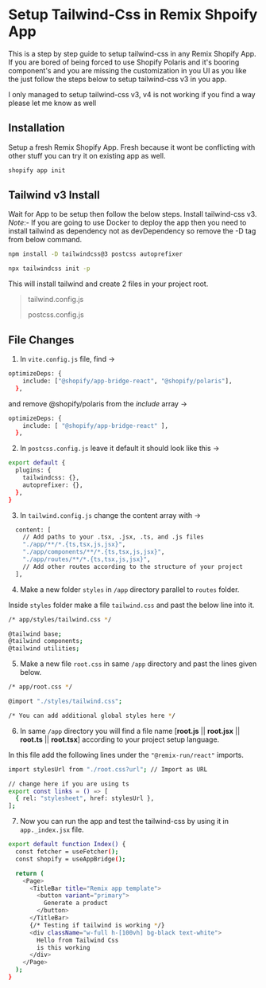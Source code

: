 # Setup Tailwind-Css in Remix Shpoify App

This is a step by step guide to setup tailwind-css in any Remix Shopify App.
If you are bored of being forced to use Shopify Polaris and it's booring component's and you are missing the customization in you UI as you like the just follow the steps below to setup tailwind-css v3 in you app.

I only managed to setup tailwind-css v3, v4 is not working if you find a way please let me know as well

## Installation

Setup a fresh Remix Shopify App. Fresh because it wont be conflicting with other stuff you can try it on existing app as well.

```bash
shopify app init
```

## Tailwind v3 Install

Wait for App to be setup then follow the below steps. Install tailwind-css v3.
*Note*:- If you are going to use Docker to deploy the app then you need to install tailwind as dependency not as devDependency so remove the -D tag from below command.

```bash
npm install -D tailwindcss@3 postcss autoprefixer

npx tailwindcss init -p
```

This will install tailwind and create 2 files in your project root.

> tailwind.config.js
>
> postcss.config.js

## File Changes

1. In `vite.config.js` file, find ->

```bash
optimizeDeps: {
    include: ["@shopify/app-bridge-react", "@shopify/polaris"],
  },
```
and remove @shopify/polaris from the *include* array ->
```bash
optimizeDeps: {
    include: [ "@shopify/app-bridge-react" ],
  },
```

2. In `postcss.config.js` leave it default it should look like this ->

```bash
export default {
  plugins: {
    tailwindcss: {},
    autoprefixer: {},
  },
}
```
3. In `tailwind.config.js` change the content array with ->
```bash
  content: [
    // Add paths to your .tsx, .jsx, .ts, and .js files
    "./app/**/*.{ts,tsx,js,jsx}",
    "./app/components/**/*.{ts,tsx,js,jsx}",
    "./app/routes/**/*.{ts,tsx,js,jsx}",
    // Add other routes according to the structure of your project
  ],
```
4. Make a new folder `styles` in `/app` directory parallel to `routes` folder.

Inside `styles` folder make a file `tailwind.css` and past the below line into it.
```bash
/* app/styles/tailwind.css */

@tailwind base;
@tailwind components;
@tailwind utilities;
```
5. Make a new file `root.css` in same `/app` directory and past the lines given below.
```bash
/* app/root.css */

@import "./styles/tailwind.css";

/* You can add additional global styles here */
```
6. In same `/app` directory you will find a file name [**root.js** || **root.jsx** || **root.ts** || **root.tsx**] according to your project setup language.

In this file add the following lines under the `"@remix-run/react"` imports.
```bash
import stylesUrl from "./root.css?url"; // Import as URL

// change here if you are using ts
export const links = () => [
  { rel: "stylesheet", href: stylesUrl },
];
```
7. Now you can run the app and test the tailwind-css by using it in `app._index.jsx` file.
```bash
export default function Index() {
  const fetcher = useFetcher();
  const shopify = useAppBridge();

  return (
    <Page>
      <TitleBar title="Remix app template">
        <button variant="primary">
          Generate a product
        </button>
      </TitleBar>
      {/* Testing if tailwind is working */}
      <div className="w-full h-[100vh] bg-black text-white">
        Hello from Tailwind Css
        is this working
      </div>
    </Page>
  );
}
```
